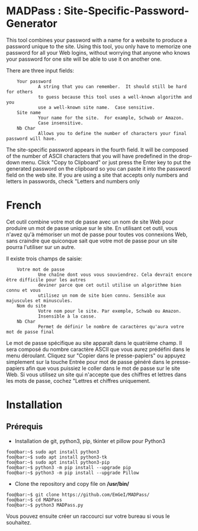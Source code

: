 # MADPass : Site-Specific-Password-Generator
This tool combines your password with a name for a website to produce a
password unique to the site.  Using this tool, you only have to memorize
one password for all your Web logins, without worrying that anyone who
knows your password for one site will be able to use it on another one.

There are three input fields:

        Your password
                A string that you can remember.  It should still be hard for others
                to guess because this tool uses a well-known algorithm and you
                use a well-known site name.  Case sensitive.
        Site name
                Your name for the site.  For example, Schwab or Amazon.
                Case insensitive.
        Nb Char
                Allows you to define the number of characters your final password will have.

The site-specific password appears in the fourth field.  It will be composed of the number of ASCII characters that you will have predefined in the drop-down menu.  Click "Copy to Clipboard" or just press the Enter key to put the
generated password on the clipboard so you can paste it into the password
field on the web site.  If you are using a site that accepts only numbers and
letters in passwords, check "Letters and numbers only

# French
Cet outil combine votre mot de passe avec un nom de site Web pour produire un
mot de passe unique sur le site. En utilisant cet outil, vous n'avez qu'à mémoriser
un mot de passe pour toutes vos connexions Web, sans craindre que quiconque
sait que votre mot de passe pour un site pourra l'utiliser sur un autre.

Il existe trois champs de saisie:

        Votre mot de passe
                Une chaîne dont vous vous souviendrez. Cela devrait encore être difficile pour les autres
                deviner parce que cet outil utilise un algorithme bien connu et vous
                utilisez un nom de site bien connu. Sensible aux majuscules et minuscules.
        Nom du site
                Votre nom pour le site. Par exemple, Schwab ou Amazon.
                Insensible à la casse.
        Nb Char
                Permet de définir le nombre de caractères qu'aura votre mot de passe final

Le mot de passe spécifique au site apparaît dans le quatrième champ. Il sera composé du nombre caractère ASCII que vous aurez prédéfini dans le menu déroulant. 
Cliquez sur "Copier dans le presse-papiers" ou appuyez simplement sur la touche Entrée pour
mot de passe généré dans le presse-papiers afin que vous puissiez le coller dans le mot de passe
sur le site Web. Si vous utilisez un site qui n'accepte que des chiffres et
lettres dans les mots de passe, cochez "Lettres et chiffres uniquement.

# Installation
## Prérequis
- Installation de git, python3, pip, tkinter et pillow pour Python3 
```console 
foo@bar:~$ sudo apt install python3
foo@bar:~$ sudo apt install python3-tk
foo@bar:~$ sudo apt install python3-pip
foo@bar:~$ python3 -m pip install --upgrade pip
foo@bar:~$ python3 -m pip install --upgrade Pillow
```

- Clone the repository and copy file on **/usr/bin/**
```console 
foo@bar:~$ git clone https://github.com/EmGeI/MADPass/
foo@bar:~$ cd MADPass
foo@bar:~$ python3 MADPass.py
```

Vous pouvez ensuite créer un raccourci sur votre bureau si vous le souhaitez.
